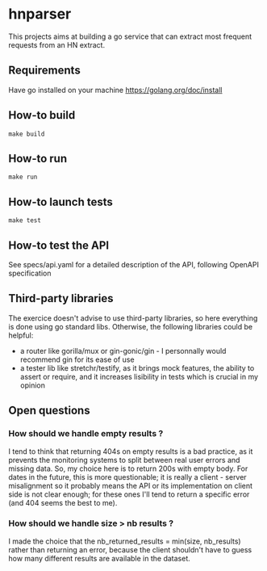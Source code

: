 # hnparser
This projects aims at building a go service that can extract most frequent requests from an HN extract.


## Requirements

Have go installed on your machine https://golang.org/doc/install


## How-to build

```shell
make build
```

## How-to run

```shell
make run
```

## How-to launch tests
```shell
make test
```

## How-to test the API

See specs/api.yaml for a detailed description of the API, following OpenAPI specification

## Third-party libraries

The exercice doesn't advise to use third-party libraries,
so here everything is done using go standard libs.
Otherwise, the following libraries could be helpful:
- a router like gorilla/mux or gin-gonic/gin - I personnally would recommend gin for its ease of use
- a tester lib like stretchr/testify, as it brings mock features, the ability to assert or require,
  and it increases lisibility in tests which is crucial in my opinion


## Open questions

### How should we handle empty results ?

I tend to think that returning 404s on empty results is a bad practice, as it prevents the
monitoring systems to split between real user errors and missing data. So, my choice here
is to return 200s with empty body.
For dates in the future, this is more questionable; it is really a client - server
misalignment so it probably means the API or its implementation on client side is not clear
enough; for these ones I'll tend to return a specific error (and 404 seems the best to me).


### How should we handle size > nb results ?

I made the choice that the nb_returned_results = min(size, nb_results) rather than returning
an error, because the client shouldn't have to guess how many different results are available
in the dataset.
